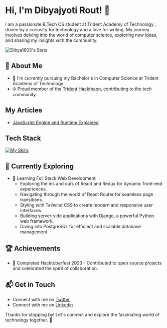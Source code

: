 # Hi, I'm Dibyajyoti Rout! 👋

I am a passionate B.Tech CS student at Trident Academy of Technology , driven by a curiosity for technology and a love for writing. My journey involves delving into the world of computer science, exploring new ideas, and sharing my insights with the community.

![Dibya1603's Stats](https://github-readme-stats.vercel.app/api?username=Dibya1603&theme=vue-dark&show_icons=true&hide_border=true&count_private=true)

## 🚀 About Me

- 🔭 I'm currently pursuing my Bachelor's in Computer Science at Trident Academy of Technology .
- 🌐 Proud member of the [Trident Hackthaon](https://trithon.trident.ac.in/about-us/index.html), contributing to the tech community.

## My Articles
- [JavaScript Engine and Runtime Explained](https://www.freecodecamp.org/news/javascript-engine-and-runtime-explained/)


## Tech Stack
[![My Skills](https://skillicons.dev/icons?i=js,html,css,java,c,tailwindcss,git,github)](https://skillicons.dev)

## 🌱 Currently Exploring

- 🚀 Learning Full Stack Web Development
  - Exploring the ins and outs of React and Redux for dynamic front-end experiences.
  - Navigating through the world of React Router for seamless page transitions.
  - Styling with Tailwind CSS to create modern and responsive user interfaces.
  - Building server-side applications with Django, a powerful Python web framework.
  - Diving into PostgreSQL for efficient and scalable database management.

 ## 🏆 Achievements

- 🌟 Completed Hacktoberfest 2023 - Contributed to open source projects and celebrated the spirit of collaboration.


## 📬 Get in Touch

- Connect with me on [Twitter](https://x.com/dibyarout16)
- Connect with me on [Linkedin](https://www.linkedin.com/in/dibyajyoti-rout-ba08b7248/)

Thanks for stopping by! Let's connect and explore the fascinating world of technology together. 🚀



<!--

Here are some ideas to get you started:

- 🔭 I’m currently working on ...
- 🌱 I’m currently learning ...
- 👯 I’m looking to collaborate on ...
- 🤔 I’m looking for help with ...
- 💬 Ask me about ...
- 📫 How to reach me: ...
- 😄 Pronouns: ...
- ⚡ Fun fact: ...
-->
